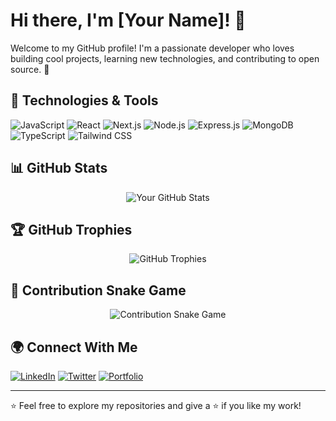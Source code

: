 # Hi there, I'm [Your Name]! 👋

Welcome to my GitHub profile! I'm a passionate developer who loves building cool projects, learning new technologies, and contributing to open source. 🚀

## 🔧 Technologies & Tools

![JavaScript](https://img.shields.io/badge/JavaScript-F7DF1E?style=flat&logo=javascript&logoColor=black)
![React](https://img.shields.io/badge/React-61DAFB?style=flat&logo=react&logoColor=white)
![Next.js](https://img.shields.io/badge/Next.js-000000?style=flat&logo=nextdotjs&logoColor=white)
![Node.js](https://img.shields.io/badge/Node.js-339933?style=flat&logo=nodedotjs&logoColor=white)
![Express.js](https://img.shields.io/badge/Express.js-000000?style=flat&logo=express&logoColor=white)
![MongoDB](https://img.shields.io/badge/MongoDB-47A248?style=flat&logo=mongodb&logoColor=white)
![TypeScript](https://img.shields.io/badge/TypeScript-3178C6?style=flat&logo=typescript&logoColor=white)
![Tailwind CSS](https://img.shields.io/badge/Tailwind_CSS-38B2AC?style=flat&logo=tailwind-css&logoColor=white)

## 📊 GitHub Stats

<p align="center">
  <img src="https://github-readme-stats.vercel.app/api?username=your-github-username&show_icons=true&theme=radical" alt="Your GitHub Stats" />
</p>

## 🏆 GitHub Trophies

<p align="center">
  <img src="https://github-profile-trophy.vercel.app/?username=your-github-username&theme=onedark" alt="GitHub Trophies" />
</p>

## 🐍 Contribution Snake Game

<p align="center">
  <img src="https://github.com/your-github-username/your-github-username/blob/output/github-contribution-grid-snake.svg" alt="Contribution Snake Game" />
</p>

## 🌍 Connect With Me

[![LinkedIn](https://img.shields.io/badge/LinkedIn-0077B5?style=flat&logo=linkedin&logoColor=white)](https://www.linkedin.com/in/your-linkedin/)
[![Twitter](https://img.shields.io/badge/Twitter-1DA1F2?style=flat&logo=twitter&logoColor=white)](https://twitter.com/your-twitter/)
[![Portfolio](https://img.shields.io/badge/Portfolio-000000?style=flat&logo=vercel&logoColor=white)](https://your-portfolio.com/)

---

⭐️ Feel free to explore my repositories and give a ⭐️ if you like my work!
